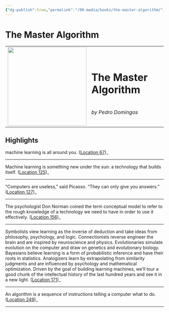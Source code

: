 ```yaml
---
{"dg-publish":true,"permalink":"/90-media/books/the-master-algorithm/","title":"The Master Algorithm","tags":["#book"]}
---
```


# The Master Algorithm

<table class="center"><tr>
<td style="text-align:left; width:250px;"><img style="width:250px" src="https://images-na.ssl-images-amazon.com/images/I/514G9tMBXHL._SL200_.jpg"></img></td>
<td><h1>The Master Algorithm</h1> <br /> <i>by Pedro Domingos</i></td>
</tr></table>

## Highlights
machine learning is all around you. ([Location 67](https://readwise.io/to_kindle?action=open&asin=B012271YB2&location=67))_

----
Machine learning is something new under the sun: a technology that builds itself. ([Location 125](https://readwise.io/to_kindle?action=open&asin=B012271YB2&location=125))_

----
“Computers are useless,” said Picasso. “They can only give you answers.” ([Location 127](https://readwise.io/to_kindle?action=open&asin=B012271YB2&location=127))_

----
The psychologist Don Norman coined the term conceptual model to refer to the rough knowledge of a technology we need to have in order to use it effectively. ([Location 156](https://readwise.io/to_kindle?action=open&asin=B012271YB2&location=156))_

----
Symbolists view learning as the inverse of deduction and take ideas from philosophy, psychology, and logic. Connectionists reverse engineer the brain and are inspired by neuroscience and physics. Evolutionaries simulate evolution on the computer and draw on genetics and evolutionary biology. Bayesians believe learning is a form of probabilistic inference and have their roots in statistics. Analogizers learn by extrapolating from similarity judgments and are influenced by psychology and mathematical optimization. Driven by the goal of building learning machines, we’ll tour a good chunk of the intellectual history of the last hundred years and see it in a new light. ([Location 171](https://readwise.io/to_kindle?action=open&asin=B012271YB2&location=171))_

----
An algorithm is a sequence of instructions telling a computer what to do. ([Location 249](https://readwise.io/to_kindle?action=open&asin=B012271YB2&location=249))_

----
